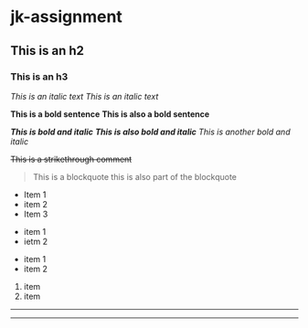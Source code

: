 # jk-assignment
## This is an h2
### This is an h3

*This is an italic text*
_This is an italic text_

**This is a bold sentence**
__This is also a bold sentence__

***This is bold and italic***
**_This is also bold and italic_**
*_This is another bold and italic_*

~~This is a strikethrough comment~~

> This is a blockquote 
> this is also part of the blockquote

* Item 1
* item 2
* Item 3

+ item 1
+ ietm 2

- item 1
- item 2

1. item 
1. item 

***

---


